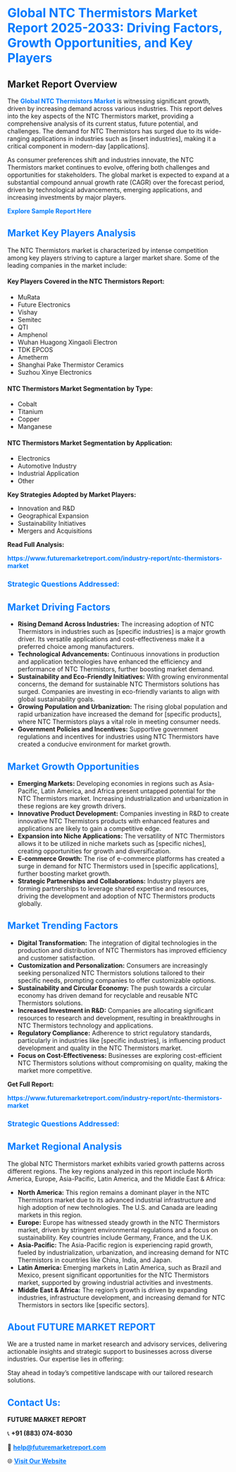 <h1 style="color: #007BFF;">Global NTC Thermistors Market Report 2025-2033: Driving Factors, Growth Opportunities, and Key Players</h1>

<section id="overview">
<h2>Market Report Overview</h2>
<p>The <a href="https://www.futuremarketreport.com/industry-report/ntc-thermistors-market" style="color: #007BFF; text-decoration: none;"><strong>Global NTC Thermistors Market</strong></a> is witnessing significant growth, driven by increasing demand across various industries. This report delves into the key aspects of the NTC Thermistors market, providing a comprehensive analysis of its current status, future potential, and challenges. The demand for NTC Thermistors has surged due to its wide-ranging applications in industries such as [insert industries], making it a critical component in modern-day [applications].</p>
<p>As consumer preferences shift and industries innovate, the NTC Thermistors market continues to evolve, offering both challenges and opportunities for stakeholders. The global market is expected to expand at a substantial compound annual growth rate (CAGR) over the forecast period, driven by technological advancements, emerging applications, and increasing investments by major players.</p>
</section>

<section id="overview">
<p><a href="https://www.futuremarketreport.com/request-sample/reportId=76284" style="color: #007BFF; text-decoration: none;"><strong>Explore Sample Report Here</strong></a></p>
</section>

<section id="key-players">
<h2 style="color: #007BFF;">Market Key Players Analysis</h2>
<p>The NTC Thermistors market is characterized by intense competition among key players striving to capture a larger market share. Some of the leading companies in the market include:</p>
<h4>Key Players Covered in the NTC Thermistors Report:</h4>
<ul><li>MuRata</li><li>Future Electronics</li><li>Vishay</li><li>Semitec</li><li>QTI</li><li>Amphenol</li><li>Wuhan Huagong Xingaoli Electron</li><li>TDK EPCOS</li><li>Ametherm</li><li>Shanghai Pake Thermistor Ceramics</li><li>Suzhou Xinye Electronics</li></ul>
<h4>NTC Thermistors Market Segmentation by Type:</h4>
<ul><li>Cobalt</li><li>Titanium</li><li>Copper</li><li>Manganese</li></ul>

<h4>NTC Thermistors Market Segmentation by Application:</h4>
<ul><li>Electronics</li><li>Automotive Industry</li><li>Industrial Application</li><li>Other</li></ul>
<p><strong>Key Strategies Adopted by Market Players:</strong></p>
<ul>
<li>Innovation and R&D</li>
<li>Geographical Expansion</li>
<li>Sustainability Initiatives</li>
<li>Mergers and Acquisitions</li>
</ul>
</section>

<section>
<p><strong>Read Full Analysis: </strong></p><a href="https://www.futuremarketreport.com/industry-report/ntc-thermistors-market" style="color: #007BFF; text-decoration: none;"><strong>https://www.futuremarketreport.com/industry-report/ntc-thermistors-market</strong></a>
<h3 style="color: #007BFF;">Strategic Questions Addressed:</h3>
</section>

<section id="driving-factors">
<h2 style="color: #007BFF;">Market Driving Factors</h2>
<ul>
<li><strong>Rising Demand Across Industries:</strong> The increasing adoption of NTC Thermistors in industries such as [specific industries] is a major growth driver. Its versatile applications and cost-effectiveness make it a preferred choice among manufacturers.</li>
<li><strong>Technological Advancements:</strong> Continuous innovations in production and application technologies have enhanced the efficiency and performance of NTC Thermistors, further boosting market demand.</li>
<li><strong>Sustainability and Eco-Friendly Initiatives:</strong> With growing environmental concerns, the demand for sustainable NTC Thermistors solutions has surged. Companies are investing in eco-friendly variants to align with global sustainability goals.</li>
<li><strong>Growing Population and Urbanization:</strong> The rising global population and rapid urbanization have increased the demand for [specific products], where NTC Thermistors plays a vital role in meeting consumer needs.</li>
<li><strong>Government Policies and Incentives:</strong> Supportive government regulations and incentives for industries using NTC Thermistors have created a conducive environment for market growth.</li>
</ul>
</section>

<section id="growth-opportunities">
<h2 style="color: #007BFF;">Market Growth Opportunities</h2>
<ul>
<li><strong>Emerging Markets:</strong> Developing economies in regions such as Asia-Pacific, Latin America, and Africa present untapped potential for the NTC Thermistors market. Increasing industrialization and urbanization in these regions are key growth drivers.</li>
<li><strong>Innovative Product Development:</strong> Companies investing in R&D to create innovative NTC Thermistors products with enhanced features and applications are likely to gain a competitive edge.</li>
<li><strong>Expansion into Niche Applications:</strong> The versatility of NTC Thermistors allows it to be utilized in niche markets such as [specific niches], creating opportunities for growth and diversification.</li>
<li><strong>E-commerce Growth:</strong> The rise of e-commerce platforms has created a surge in demand for NTC Thermistors used in [specific applications], further boosting market growth.</li>
<li><strong>Strategic Partnerships and Collaborations:</strong> Industry players are forming partnerships to leverage shared expertise and resources, driving the development and adoption of NTC Thermistors products globally.</li>
</ul>
</section>

<section id="trending-factors">
<h2 style="color: #007BFF;">Market Trending Factors</h2>
<ul>
<li><strong>Digital Transformation:</strong> The integration of digital technologies in the production and distribution of NTC Thermistors has improved efficiency and customer satisfaction.</li>
<li><strong>Customization and Personalization:</strong> Consumers are increasingly seeking personalized NTC Thermistors solutions tailored to their specific needs, prompting companies to offer customizable options.</li>
<li><strong>Sustainability and Circular Economy:</strong> The push towards a circular economy has driven demand for recyclable and reusable NTC Thermistors solutions.</li>
<li><strong>Increased Investment in R&D:</strong> Companies are allocating significant resources to research and development, resulting in breakthroughs in NTC Thermistors technology and applications.</li>
<li><strong>Regulatory Compliance:</strong> Adherence to strict regulatory standards, particularly in industries like [specific industries], is influencing product development and quality in the NTC Thermistors market.</li>
<li><strong>Focus on Cost-Effectiveness:</strong> Businesses are exploring cost-efficient NTC Thermistors solutions without compromising on quality, making the market more competitive.</li>
</ul>
</section>

<section>
<p><strong>Get Full Report: </strong></p><a href="https://www.futuremarketreport.com/industry-report/ntc-thermistors-market" style="color: #007BFF; text-decoration: none;"><strong>https://www.futuremarketreport.com/industry-report/ntc-thermistors-market</strong></a>
<h3 style="color: #007BFF;">Strategic Questions Addressed:</h3>
</section>


<section id="regional-analysis">
<h2 style="color: #007BFF;">Market Regional Analysis</h2>
<p>The global NTC Thermistors market exhibits varied growth patterns across different regions. The key regions analyzed in this report include North America, Europe, Asia-Pacific, Latin America, and the Middle East & Africa:</p>
<ul>
<li><strong>North America:</strong> This region remains a dominant player in the NTC Thermistors market due to its advanced industrial infrastructure and high adoption of new technologies. The U.S. and Canada are leading markets in this region.</li>
<li><strong>Europe:</strong> Europe has witnessed steady growth in the NTC Thermistors market, driven by stringent environmental regulations and a focus on sustainability. Key countries include Germany, France, and the U.K.</li>
<li><strong>Asia-Pacific:</strong> The Asia-Pacific region is experiencing rapid growth, fueled by industrialization, urbanization, and increasing demand for NTC Thermistors in countries like China, India, and Japan.</li>
<li><strong>Latin America:</strong> Emerging markets in Latin America, such as Brazil and Mexico, present significant opportunities for the NTC Thermistors market, supported by growing industrial activities and investments.</li>
<li><strong>Middle East & Africa:</strong> The region’s growth is driven by expanding industries, infrastructure development, and increasing demand for NTC Thermistors in sectors like [specific sectors].</li>
</ul>
</section>

<footer>
<h2 style="color: #007BFF;">About FUTURE MARKET REPORT</h2>
<p>We are a trusted name in market research and advisory services, delivering actionable insights and strategic support to businesses across diverse industries. Our expertise lies in offering:</p>

<p>Stay ahead in today’s competitive landscape with our tailored research solutions.</p>

<h2 style="color: #007BFF;">Contact Us:</h2>
<p><strong>FUTURE MARKET REPORT</strong></p>
<p>📞 <strong>+91 (883) 074-8030</strong></p>
<p>📧 <strong><a href="mailto:help@futuremarketreport.com" style="color: #007BFF;">help@futuremarketreport.com</a></strong></p>
<p>🌐 <strong><a href="https://www.futuremarketreport.com/" style="color: #007BFF;">Visit Our Website</a></strong></p>
</footer>